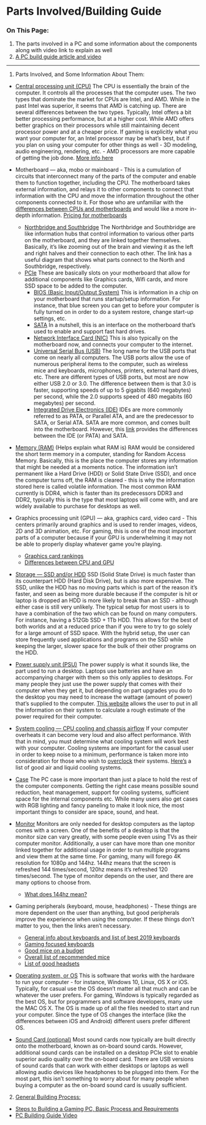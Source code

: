 # Parts Involved/Building Guide

### On This Page:
1. The parts involved in a PC and some information about the components along with video link to explain as well
2. [A PC build guide article and video](#anchor)

---

1. Parts Involved, and Some Information About Them:
- [Central processing unit (CPU)](https://www.trustedreviews.com/news/what-is-a-cpu-2950255) The CPU is essentially the brain of the computer. It controls all the processes that the computer uses. The two types that dominate the market for CPUs are Intel, and AMD. While in the past Intel was superior, it seems that AMD is catching up. There are several differences between the two types. Typically, Intel offers a bit better processing performance, but at a higher cost. While AMD offers better graphics on their processors while still maintaining decent processor power and at a cheaper price. If gaming is explicitly what you want your computer for, an Intel processor may be what’s best, but if you plan on using your computer for other things as well - 3D modeling, audio engineering, rendering, etc. - AMD processors are more capable of getting the job done. [More info here](https://www.digitaltrends.com/computing/amd-vs-intel/)

- Motherboard — aka, mobo or mainboard - This is a cumulation of circuits that interconnect many of the parts of the computer and enable them to function together, including the CPU. The motherboard takes external information, and relays it to other components to connect that information with the CPU and move the information throughout the other components connected to it. For those who are unfamiliar with the [differences between CPUs and motherboards](https://www.techwalla.com/articles/difference-between-the-cpu-motherboard) and would like a more in-depth information. [Pricing for motherboards](https://www.tomshardware.com/reviews/motherboard-buying-guide,5682.html)
  - [Northbridge and Southbridge](https://asmed.com/comptia-a-southbridge-and-northbridge/) The Northbridge and Southbridge are like information hubs that control information to various other parts on the motherboard, and they are linked together themselves. Basically, it’s like zooming out of the brain and viewing it as the left and right halves and their connection to each other. The link has a useful diagram that shows what parts connect to the North and Southbridge, respectively.
  - [PCIe](https://www.tomshardware.com/reviews/pcie-definition,5754.html) These are basically slots on your motherboard that allow for additional components like Graphics cards, Wifi cards, and more SSD space to be added to the computer.
	- [BIOS (Basic Input/Output System)](https://www.howtogeek.com/179789/htg-explains-what-is-bios-and-when-should-i-use-it/) This is information in a chip on your motherboard that runs startup/setup information. For instance, that blue screen you can get to before your computer is fully turned on in order to do a system restore, change start-up settings, etc.
	- [SATA](https://techterms.com/definition/sata) In a nutshell, this is an interface on the motherboard that’s used to enable and support fast hard drives.
	- [Network Interface Card (NIC)](https://www.computerhope.com/jargon/n/nic.htm) This is also typically on the motherboard now, and connects your computer to the internet.
	- [Universal Serial Bus (USB)](https://www.computerhope.com/jargon/u/usb.htm) The long name for the USB ports that come on nearly all computers. The USB ports allow the use of numerous peripheral items to the computer, such as wireless mice and keyboards, microphones, printers, external hard drives, etc. There are different types of USB ports, but most are now either USB 2.0 or 3.0. The difference between them is that 3.0 is faster, supporting speeds of up to 5 gigabits (640 megabytes) per second, while the 2.0 supports speed of 480 megabits (60 megabytes) per second.
	- [Integrated Drive Electronics (IDE)](https://www.computerhope.com/jargon/i/ide.htm) IDEs are more commonly referred to as PATA, or Parallel ATA, and are the predecessor to SATA, or Serial ATA. SATA are more common, and comes built into the motherboard. However, this [link](https://www.diffen.com/difference/IDE_vs_SATA) provides the differences between the IDE (or PATA) and SATA.
  
- [Memory (RAM)](https://www.digitaltrends.com/computing/what-is-ram/) (Helps explain what RAM is) RAM would be considered the short term memory in a computer, standing for Random Access Memory. Basically, this is the place the computer stores any information that might be needed at a moments notice. The information isn’t permanent like a Hard Drive (HDD) or Solid State Drive (SSD), and once the computer turns off, the RAM is cleared - this is why the information stored here is called volatile information. The most common RAM currently is DDR4, which is faster than its predecessors DDR3 and DDR2, typically this is the type that most laptops will come with, and are widely available to purchase for desktops as well.

- Graphics processing unit (GPU) — aka, graphics card, video card - This centers primarily around graphics and is used to render images, videos, 2D and 3D animation, etc. For gaming, this is one of the most important parts of a computer because if your GPU is underwhelming it may not be able to properly display whatever game you’re playing.
  - [Graphics card rankings](https://www.tomshardware.com/reviews/gpu-hierarchy,4388.html)
  - [Differences between CPU and GPU](https://blogs.nvidia.com/blog/2009/12/16/whats-the-difference-between-a-cpu-and-a-gpu/)
  
- [Storage — SSD and/or HDD](https://www.windowscentral.com/ssd-vs-hdd-which-should-i-have-my-pc) SSD (Solid State Drive) is much faster than its counterpart HDD (Hard Disk Drive), but is also more expensive. The SSD, unlike the HDD has no moving parts which is part of the reason it’s faster, and seen as being more durable because if the computer is hit or laptop is dropped an HDD is more likely to break than an SSD - although either case is still very unlikely. The typical setup for most users is to have a combination of the two which can be found on many computers. For instance, having a 512Gb SSD + 1Tb HDD. This allows for the best of both worlds and at a reduced price than if you were to try to go solely for a large amount of SSD space. With the hybrid setup, the user can store frequently used applications and programs on the SSD while keeping the larger, slower space for the bulk of their other programs on the HDD.

- [Power supply unit (PSU)](https://www.pcworld.com/article/2025425/how-to-pick-the-best-pc-power-supply.html) The power supply is what it sounds like, the part used to run a desktop. Laptops use batteries and have an accompanying charger with them so this only applies to desktops. For many people they just use the power supply that comes with their computer when they get it, but depending on part upgrades you do to the desktop you may need to increase the wattage (amount of power) that’s supplied to the computer. [This website](https://outervision.com/power-supply-calculator) allows the user to put in all the information on their system to calculate a rough estimate of the power required for their computer.

- [System cooling — CPU cooling and chassis airflow](https://www.tomshardware.com/reviews/cooling-buying-guide,6105.html) If your computer overheats it can become very loud and also affect performance. With that in mind, you must determine what cooling system will work best with your computer. Cooling systems are important for the casual user in order to keep noise to a minimum, performance is taken more into consideration for those who wish to [overclock](https://www.pcworld.com/article/198882/overclocking_for_newbies.html) their systems. [Here’s](https://www.tomshardware.com/reviews/best-cpu-coolers,4181.html) a list of good air and liquid cooling systems.

- [Case](https://www.pcworld.com/article/3226748/how-to-buy-pc-case.html) The PC case is more important than just a place to hold the rest of the computer components. Getting the right case means possible sound reduction, heat management, support for cooling systems, sufficient space for the internal components etc. While many users also get cases with RGB lighting and fancy paneling to make it look nice, the most important things to consider are space, sound, and heat.

- [Monitor](https://www.tomshardware.com/reviews/monitor-buying-guide,5699.html) Monitors are only needed for desktop computers as the laptop comes with a screen. One of the benefits of a desktop is that the monitor size can vary greatly, with some people even using TVs as their computer monitor. Additionally, a user can have more than one monitor linked together for additional usage in order to run multiple programs and view them at the same time. For gaming, many will forego 4K resolution for 1080p and 144hz. 144hz means that the screen is refreshed 144 times/second, 120hz means it’s refreshed 120 times/second. The type of monitor depends on the user, and there are many options to choose from.
  - [What does 144hz mean?](https://www.displayninja.com/what-does-144hz-mean/)

- Gaming peripherals (keyboard, mouse, headphones) - These things are more dependent on the user than anything, but good peripherals improve the experience when using the computer. If these things don’t matter to you, then the links aren’t necessary.
  - [General info about keyboards and list of best 2019 keyboards](https://www.techradar.com/news/computing-components/peripherals/what-keyboard-10-best-keyboards-compared-1028011)
  - [Gaming focused keyboards](https://www.techradar.com/news/gaming/10-best-gaming-keyboards-1295703)
  - [Good mice on a budget](https://www.forbes.com/sites/erikkain/2019/08/13/the-best-gaming-mice-for-2019/#3634f52d3ee4)
  - [Overall list of recommended mice](https://www.techradar.com/news/computing-components/peripherals/what-mouse-10-best-mice-compared-1027809)
  - [List of good headsets](https://www.gamesradar.com/best-pc-headset-for-gaming/)

- [Operating system, or OS](https://techterms.com/definition/operating_system) This is software that works with the hardware to run your computer - for instance, Windows 10, Linux, OS X or iOS. Typically, for casual use the OS doesn’t matter all that much and can be whatever the user prefers. For gaming, Windows is typically regarded as the best OS, but for programmers and software developers, many use the MAC OS X. The OS is made up of all the files needed to start and run your computer. Since the type of OS changes the interface (like the differences between iOS and Android) different users prefer different OS.

- [Sound Card (optional)](https://www.lifewire.com/what-is-a-sound-card-2618160) Most sound cards now typically are built directly onto the motherboard, known as on-board sound cards. However, additional sound cards can be installed on a desktop PCIe slot to enable superior audio quality over the on-board card. There are USB versions of sound cards that can work with either desktops or laptops as well allowing audio devices like headphones to be plugged into them. For the most part, this isn’t something to worry about for many people when buying a computer as the on-board sound card is usually sufficient.

2. [General Building Process:](#anchor)
  - [Steps to Building a Gaming PC, Basic Process and Requirements](https://www.intel.com/content/www/us/en/gaming/resources/how-to-build-a-gaming-pc.html)
  - [PC Building Guide Video](https://www.youtube.com/watch?v=OZaFqY8UF6I&feature=youtu.be)

